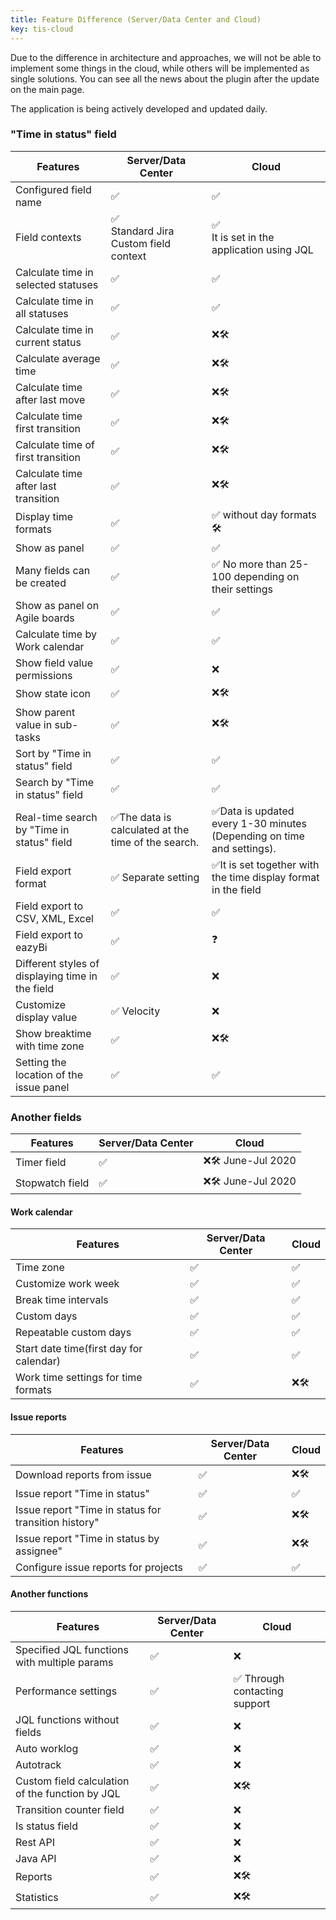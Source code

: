 ```yaml
---
title: Feature Difference (Server/Data Center and Cloud)
key: tis-cloud
---
```



Due to the difference in architecture and approaches, we will not be able to implement some things in the cloud, while others will be implemented as single solutions. You can see all the news about the plugin after the update on the main page.

The application is being actively developed and updated daily.

<h3>"Time in status" field</h3>
<table>
<tr><th>Features</th><th>Server/Data Center</th><th>Cloud</th></tr>
<tbody>

<tr><td>Configured field name</td><td>✅</td><td>✅</td></tr>
<tr><td>Field contexts</td><td>✅<br/>Standard Jira Custom field context</td><td>✅<br>It is set in the application using JQL</td></tr>
<tr><td>Calculate time in selected statuses</td><td>✅</td><td>✅</td></tr>
<tr><td>Calculate time in all statuses</td><td>✅</td><td>✅</td></tr>
<tr><td>Calculate time in current status</td><td>✅</td><td>❌🛠</td></tr>
<tr><td>Calculate average time</td><td>✅</td><td>❌🛠</td></tr>
<tr><td>Calculate time after last move</td><td>✅</td><td>❌🛠</td></tr>
<tr><td>Calculate time first transition</td><td>✅</td><td>❌🛠</td></tr>
<tr><td>Calculate time of first transition</td><td>✅</td><td>❌🛠</td></tr>
<tr><td>Calculate time after last transition</td><td>✅</td><td>❌🛠</td></tr>
<tr><td>Display time formats</td><td>✅</td><td>✅ without day formats 🛠</td></tr>
<tr><td>Show as panel</td><td>✅</td><td>✅</td></tr>
<tr><td>Many fields can be created</td><td>✅</td><td>✅ No more than 25-100 depending on their settings </td></tr>
<tr><td>Show as panel on Agile boards</td><td>✅</td><td>✅</td></tr>
<tr><td>Calculate time by Work calendar</td><td>✅</td><td>✅</td></tr>
<tr><td>Show field value permissions</td><td>✅</td><td>❌</td></tr>
<tr><td>Show state icon</td><td>✅</td><td>❌🛠</td></tr>
<tr><td>Show parent value in sub-tasks</td><td>✅</td><td>❌🛠</td></tr>
<tr><td>Sort by "Time in status" field</td><td>✅</td><td>✅</td></tr>
<tr><td>Search by "Time in status" field</td><td>✅</td><td>✅</td></tr>
<tr><td>Real-time search by "Time in status" field</td><td>✅The data is calculated at the time of the search.</td><td>✅Data is updated every 1-30 minutes (Depending on time and settings).</td></tr>
<tr><td>Field export format </td><td>✅ Separate setting </td><td>✅It is set together with the time display format in the field</td></tr>
<tr><td>Field export to CSV, XML, Excel</td><td>✅</td><td>✅</td></tr>
<tr><td>Field export to eazyBi</td><td>✅</td><td>❓</td></tr>
<tr><td>Different styles of displaying time in the field</td><td>✅ </td><td>❌</td></tr>
<tr><td>Customize display value</td><td>✅ Velocity</td><td>❌</td></tr>
<tr><td>Show breaktime with time zone</td><td>✅</td><td>❌🛠</td></tr>
<tr><td>Setting the location of the issue panel</td><td>✅</td><td>✅</td></tr>
</tbody>
</table>

<h3>Another fields</h3>
<table>
<tr><th>Features</th><th>Server/Data Center</th><th>Cloud</th></tr>
<tbody>
<tr><td>Timer field</td><td>✅</td><td>❌🛠 June-Jul 2020</td></tr>
<tr><td>Stopwatch field</td><td>✅</td><td>❌🛠 June-Jul 2020</td></tr>
</tbody>
</table>

<h4>Work calendar</h4>
<table>
<tr><th>Features</th><th>Server/Data Center</th><th>Cloud</th></tr>
<tbody>
<tr><td>Time zone</td><td>✅</td><td>✅</td></tr>
<tr><td>Customize work week</td><td>✅</td><td>✅</td></tr>
<tr><td>Break time intervals</td><td>✅</td><td>✅</td></tr>
<tr><td>Custom days</td><td>✅</td><td>✅</td></tr>
<tr><td>Repeatable custom days</td><td>✅</td><td>✅</td></tr>
<tr><td>Start date time(first day for calendar)</td><td>✅</td><td>✅</td></tr>
<tr><td>Work time settings for time formats</td><td>✅</td><td>❌🛠</td></tr>
</tbody>
</table>



<h4>Issue reports</h4>
<table>
<tr><th>Features</th><th>Server/Data Center</th><th>Cloud</th></tr>
<tbody>
<tr><td>Download reports from issue</td><td>✅</td><td>❌🛠</td></tr>
<tr><td>Issue report "Time in status"</td><td>✅</td><td>✅</td></tr>
<tr><td>Issue report "Time in status for transition history"</td><td>✅</td><td>❌🛠</td></tr>
<tr><td>Issue report "Time in status by assignee"</td><td>✅</td><td>❌🛠</td></tr>
<tr><td>Configure issue reports for projects</td><td>✅</td><td>✅</td></tr>
</tbody>
</table>


<h4>Another functions</h4>
<table>
<tr><th>Features</th><th>Server/Data Center</th><th>Cloud</th></tr>
<tbody>
<tr><td>Specified JQL functions with multiple params</td><td>✅</td><td>❌</td></tr>
<tr><td>Performance settings</td><td>✅</td><td>✅ Through contacting support</td></tr>
<tr><td>JQL functions without fields</td><td>✅</td><td>❌</td></tr>
<tr><td>Auto worklog</td><td>✅</td><td>❌</td></tr>
<tr><td>Autotrack</td><td>✅</td><td>❌</td></tr>
<tr><td>Custom field calculation of the function by JQL</td><td>✅</td><td>❌🛠</td></tr>
<tr><td>Transition counter field</td><td>✅</td><td>❌</td></tr>
<tr><td>Is status field</td><td>✅</td><td>❌</td></tr>
<tr><td>Rest API</td><td>✅</td><td>❌</td></tr>
<tr><td>Java API</td><td>✅</td><td>❌</td></tr>
<tr><td>Reports</td><td>✅</td><td>❌🛠</td></tr>
<tr><td>Statistics</td><td>✅</td><td>❌🛠</td></tr>

</tbody>
</table>

